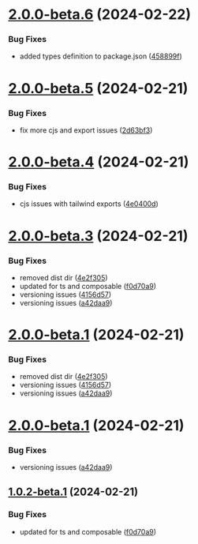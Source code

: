 # [2.0.0-beta.6](https://github.com/vue-interface/pagination/compare/v2.0.0-beta.5...v2.0.0-beta.6) (2024-02-22)


### Bug Fixes

* added types definition to package.json ([458899f](https://github.com/vue-interface/pagination/commit/458899fce04342c5d3cfe6de0a11a885e5c80b4f))

# [2.0.0-beta.5](https://github.com/vue-interface/pagination/compare/v2.0.0-beta.4...v2.0.0-beta.5) (2024-02-21)


### Bug Fixes

* fix more cjs and export issues ([2d63bf3](https://github.com/vue-interface/pagination/commit/2d63bf3532ed8dceae95002ad9e67ee0a79b4026))

# [2.0.0-beta.4](https://github.com/vue-interface/pagination/compare/v2.0.0-beta.3...v2.0.0-beta.4) (2024-02-21)


### Bug Fixes

* cjs issues with tailwind exports ([4e0400d](https://github.com/vue-interface/pagination/commit/4e0400dc14efef5059e55d9bd70a13538e5e3b67))

# [2.0.0-beta.3](https://github.com/vue-interface/pagination/compare/v2.0.0-beta.2...v2.0.0-beta.3) (2024-02-21)


### Bug Fixes

* removed dist dir ([4e2f305](https://github.com/vue-interface/pagination/commit/4e2f305d052651e71eac0bc8776727858bdd92cc))
* updated for ts and composable ([f0d70a9](https://github.com/vue-interface/pagination/commit/f0d70a9f4507376d0a8371960b9c73fbb8f75df3))
* versioning issues ([4156d57](https://github.com/vue-interface/pagination/commit/4156d57a64469569b545148acde50bc0e4e97b96))
* versioning issues ([a42daa9](https://github.com/vue-interface/pagination/commit/a42daa978ed4026ede52162fb43945b7cd0178cc))

# [2.0.0-beta.1](https://github.com/vue-interface/pagination/compare/v1.0.2-beta.1...v2.0.0-beta.1) (2024-02-21)


### Bug Fixes

* removed dist dir ([4e2f305](https://github.com/vue-interface/pagination/commit/4e2f305d052651e71eac0bc8776727858bdd92cc))
* versioning issues ([4156d57](https://github.com/vue-interface/pagination/commit/4156d57a64469569b545148acde50bc0e4e97b96))
* versioning issues ([a42daa9](https://github.com/vue-interface/pagination/commit/a42daa978ed4026ede52162fb43945b7cd0178cc))

# [2.0.0-beta.1](https://github.com/vue-interface/pagination/compare/v1.0.2-beta.1...v2.0.0-beta.1) (2024-02-21)


### Bug Fixes

* versioning issues ([a42daa9](https://github.com/vue-interface/pagination/commit/a42daa978ed4026ede52162fb43945b7cd0178cc))

## [1.0.2-beta.1](https://github.com/vue-interface/pagination/compare/v1.0.1...v1.0.2-beta.1) (2024-02-21)


### Bug Fixes

* updated for ts and composable ([f0d70a9](https://github.com/vue-interface/pagination/commit/f0d70a9f4507376d0a8371960b9c73fbb8f75df3))
